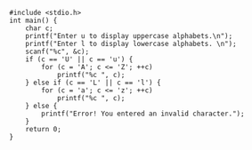     #include <stdio.h>
    int main() {
        char c;
        printf("Enter u to display uppercase alphabets.\n");
        printf("Enter l to display lowercase alphabets. \n");
        scanf("%c", &c);
        if (c == 'U' || c == 'u') {
            for (c = 'A'; c <= 'Z'; ++c)
                printf("%c ", c);
        } else if (c == 'L' || c == 'l') {
            for (c = 'a'; c <= 'z'; ++c)
                printf("%c ", c);
        } else {
            printf("Error! You entered an invalid character.");
        }
        return 0;
    }
